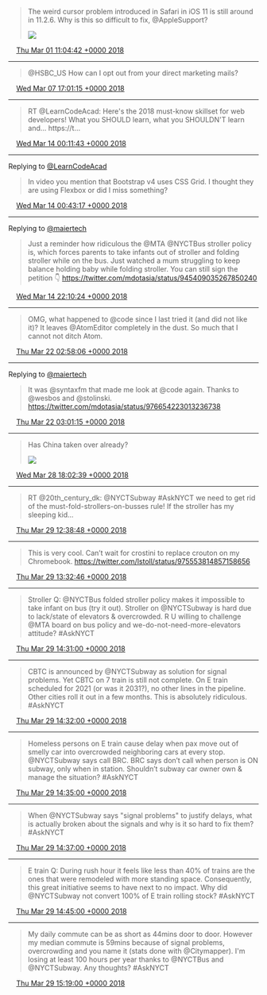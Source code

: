 > The weird cursor problem introduced in Safari in iOS 11 is still around in 11.2.6. Why is this so difficult to fix, @AppleSupport? 
> 
> ![](media/969166532357115904-DXMr0hjWsAIO2MI.jpg)

<img src="media/tweet.ico" width="12" /> [Thu Mar 01 11:04:42 +0000 2018](https://twitter.com/maiertech/status/969166532357115904)

----

> @HSBC_US How can I opt out from your direct marketing mails?

<img src="media/tweet.ico" width="12" /> [Wed Mar 07 17:01:15 +0000 2018](https://twitter.com/maiertech/status/971430589432778753)

----

> RT @LearnCodeAcad: Here's the 2018 must-know skillset for web developers!  What you SHOULD learn, what you SHOULDN'T learn and... https://t…

<img src="media/tweet.ico" width="12" /> [Wed Mar 14 00:11:43 +0000 2018](https://twitter.com/maiertech/status/973713248427171840)

----

Replying to [@LearnCodeAcad](https://twitter.com/LearnCodeAcad/status/973590166550937600)

> In video you mention that Bootstrap v4 uses CSS Grid. I thought they are using Flexbox or did I miss something?

<img src="media/tweet.ico" width="12" /> [Wed Mar 14 00:43:17 +0000 2018](https://twitter.com/maiertech/status/973721190228549632)

----

Replying to [@maiertech](https://twitter.com/maiertech/status/945409035267850240)

> Just a reminder how ridiculous the @MTA @NYCTBus stroller policy is, which forces parents to take infants out of stroller and folding stroller while on the bus. Just watched a mum struggling to keep balance holding baby while folding stroller. You can still sign the petition 👇 https://twitter.com/mdotasia/status/945409035267850240

<img src="media/tweet.ico" width="12" /> [Wed Mar 14 22:10:24 +0000 2018](https://twitter.com/maiertech/status/974045105635168256)

----

> OMG, what happened to @code since I last tried it (and did not like it)? It leaves @AtomEditor completely in the dust. So much that I cannot not ditch Atom.

<img src="media/tweet.ico" width="12" /> [Thu Mar 22 02:58:06 +0000 2018](https://twitter.com/maiertech/status/976654223013236738)

----

Replying to [@maiertech](https://twitter.com/maiertech/status/976654223013236738)

> It was @syntaxfm that made me look at @code again. Thanks to @wesbos and @stolinski. https://twitter.com/mdotasia/status/976654223013236738

<img src="media/tweet.ico" width="12" /> [Thu Mar 22 03:01:15 +0000 2018](https://twitter.com/maiertech/status/976655016458059776)

----

> Has China taken over already? 
> 
> ![](media/979056188045316096-DZZOZA-X4AIWR3I.jpg)

<img src="media/tweet.ico" width="12" /> [Wed Mar 28 18:02:39 +0000 2018](https://twitter.com/maiertech/status/979056188045316096)

----

> RT @20th_century_dk: @NYCTSubway #AskNYCT we need to get rid of the must-fold-strollers-on-busses rule! If the stroller has my sleeping kid…

<img src="media/tweet.ico" width="12" /> [Thu Mar 29 12:38:48 +0000 2018](https://twitter.com/maiertech/status/979337076821909504)

----

> This is very cool. Can’t wait for crostini to replace crouton on my Chromebook. https://twitter.com/lstoll/status/975553814857158656

<img src="media/tweet.ico" width="12" /> [Thu Mar 29 13:32:46 +0000 2018](https://twitter.com/maiertech/status/979350656233467904)

----

> Stroller Q: @NYCTBus folded stroller policy makes it impossible to take infant on bus (try it out). Stroller on @NYCTSubway is hard due to lack/state of elevators &amp; overcrowded. R U willing to challenge @MTA board on bus policy and we-do-not-need-more-elevators attitude? #AskNYCT

<img src="media/tweet.ico" width="12" /> [Thu Mar 29 14:31:00 +0000 2018](https://twitter.com/maiertech/status/979365311710449664)

----

> CBTC is announced by @NYCTSubway as solution for signal problems. Yet CBTC on 7 train is still not complete. On E train scheduled for 2021 (or was it 2031?), no other lines in the pipeline. Other cities roll it out in a few months. This is absolutely ridiculous. #AskNYCT

<img src="media/tweet.ico" width="12" /> [Thu Mar 29 14:32:00 +0000 2018](https://twitter.com/maiertech/status/979365563637039104)

----

> Homeless persons on E train cause delay when pax move out of smelly car into overcrowded neighboring cars at every stop. @NYCTSubway says call BRC. BRC says don’t call when person is ON subway, only when in station. Shouldn’t subway car owner own &amp; manage the situation? #AskNYCT

<img src="media/tweet.ico" width="12" /> [Thu Mar 29 14:35:00 +0000 2018](https://twitter.com/maiertech/status/979366318360158210)

----

> When @NYCTSubway says "signal problems" to justify delays, what is actually broken about the signals and why is it so hard to fix them? #AskNYCT

<img src="media/tweet.ico" width="12" /> [Thu Mar 29 14:37:00 +0000 2018](https://twitter.com/maiertech/status/979366820300832769)

----

> E train Q: During rush hour it feels like less than 40% of trains are the ones that were remodeled with more standing space. Consequently, this great initiative seems to have next to no impact.
> Why did @NYCTSubway not convert 100% of E train rolling stock? #AskNYCT

<img src="media/tweet.ico" width="12" /> [Thu Mar 29 14:45:00 +0000 2018](https://twitter.com/maiertech/status/979368835026509825)

----

> My daily commute can be as short as 44mins door to door. However my median commute is 59mins because of signal problems, overcrowding and you name it (stats done with @Citymapper). I'm losing at least 100 hours per year thanks to @NYCTBus and @NYCTSubway. Any thoughts? #AskNYCT

<img src="media/tweet.ico" width="12" /> [Thu Mar 29 15:19:00 +0000 2018](https://twitter.com/maiertech/status/979377390106234880)